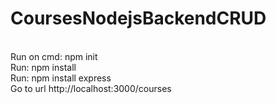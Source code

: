 # CoursesNodejsBackendCRUD
<br>
Run on cmd: npm init<br>
Run: npm install<br>
Run: npm install express<br>
Go to url http://localhost:3000/courses